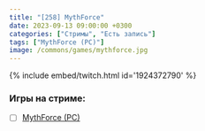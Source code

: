 ```yaml
---
title: "[258] MythForce"
date: 2023-09-13 09:00:00 +0300
categories: ["Стримы", "Есть запись"]
tags: ["MythForce (PC)"]
image: /commons/games/mythforce.jpg
---
```


{% include embed/twitch.html id='1924372790' %}

### Игры на стриме:
+ [ ] [MythForce (PC)](/tags/mythforce-pc)
